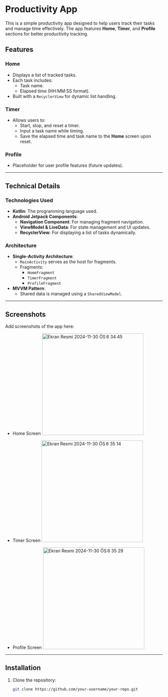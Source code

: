# Productivity App

This is a simple productivity app designed to help users track their tasks and manage time effectively. The app features **Home**, **Timer**, and **Profile** sections for better productivity tracking.

## Features

### Home
- Displays a list of tracked tasks.
- Each task includes:
  - Task name.
  - Elapsed time (HH:MM:SS format).
- Built with a `RecyclerView` for dynamic list handling.

### Timer
- Allows users to:
  - Start, stop, and reset a timer.
  - Input a task name while timing.
  - Save the elapsed time and task name to the **Home** screen upon reset.

### Profile
- Placeholder for user profile features (future updates).

---

## Technical Details

### Technologies Used
- **Kotlin**: The programming language used.
- **Android Jetpack Components**:
  - **Navigation Component**: For managing fragment navigation.
  - **ViewModel & LiveData**: For state management and UI updates.
  - **RecyclerView**: For displaying a list of tasks dynamically.

### Architecture
- **Single-Activity Architecture**:
  - `MainActivity` serves as the host for fragments.
  - Fragments:
    - `HomeFragment`
    - `TimerFragment`
    - `ProfileFragment`
- **MVVM Pattern**:
  - Shared data is managed using a `SharedViewModel`.

---

## Screenshots
Add screenshots of the app here:
- Home Screen
  <img width="324" alt="Ekran Resmi 2024-11-30 ÖS 6 34 45" src="https://github.com/user-attachments/assets/caa65639-34bf-4563-9c74-3fc62c914a86">

- Timer Screen
  <img width="324" alt="Ekran Resmi 2024-11-30 ÖS 6 35 14" src="https://github.com/user-attachments/assets/cfcc4f26-3312-4fca-bbf0-121f240aac6d">
  
- Profile Screen
  <img width="324" alt="Ekran Resmi 2024-11-30 ÖS 6 35 29" src="https://github.com/user-attachments/assets/6cbd2614-15bb-47cc-91dc-d9591d850f94">

---

## Installation

1. Clone the repository:
   ```bash
   git clone https://github.com/your-username/your-repo.git
